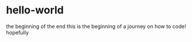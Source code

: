 # hello-world
the beginning of the end
this is the beginning of a journey on how to code! hopefully
